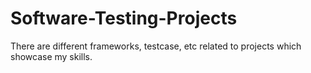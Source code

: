 # Software-Testing-Projects
There are different frameworks, testcase, etc related to projects which showcase my skills.
